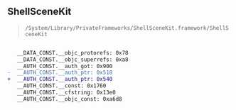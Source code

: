 ## ShellSceneKit

> `/System/Library/PrivateFrameworks/ShellSceneKit.framework/ShellSceneKit`

```diff

   __DATA_CONST.__objc_protorefs: 0x78
   __DATA_CONST.__objc_superrefs: 0xa8
   __AUTH_CONST.__auth_got: 0x900
-  __AUTH_CONST.__auth_ptr: 0x518
+  __AUTH_CONST.__auth_ptr: 0x540
   __AUTH_CONST.__const: 0x1760
   __AUTH_CONST.__cfstring: 0x13e0
   __AUTH_CONST.__objc_const: 0xa6d8

```

